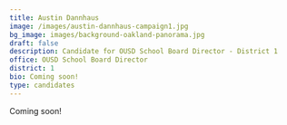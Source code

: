 ```yaml
---
title: Austin Dannhaus
image: /images/austin-dannhaus-campaign1.jpg
bg_image: images/background-oakland-panorama.jpg
draft: false
description: Candidate for OUSD School Board Director - District 1
office: OUSD School Board Director
district: 1
bio: Coming soon!
type: candidates
---
```

Coming soon!